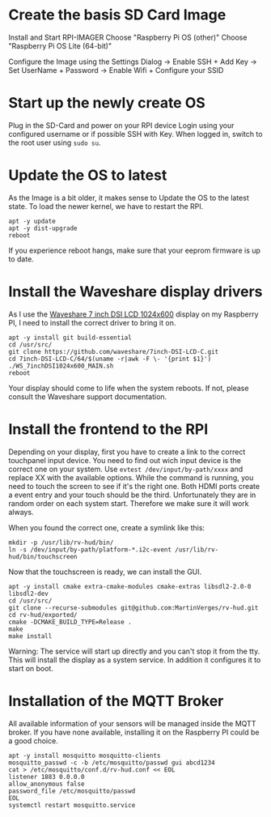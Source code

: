 
# Create the basis SD Card Image

Install and Start RPI-IMAGER
Choose "Raspberry Pi OS (other)"
Choose "Raspberry Pi OS Lite (64-bit)"

Configure the Image using the Settings Dialog
-> Enable SSH + Add Key
-> Set UserName + Password
-> Enable Wifi + Configure your SSID

# Start up the newly create OS

Plug in the SD-Card and power on your RPI device
Login using your configured username or if possible SSH with Key.
When logged in, switch to the root user using `sudo su`.

# Update the OS to latest

As the Image is a bit older, it makes sense to Update the OS to the latest state.
To load the newer kernel, we have to restart the RPI.
```
apt -y update
apt -y dist-upgrade
reboot
```

If you experience reboot hangs, make sure that your eeprom firmware is up to date.

# Install the Waveshare display drivers

As I use the [Waveshare 7 inch DSI LCD 1024x600](https://www.waveshare.com/wiki/7inch_DSI_LCD_(C)) display on my Raspberry PI, I need to install the correct driver to bring it on.

```
apt -y install git build-essential 
cd /usr/src/
git clone https://github.com/waveshare/7inch-DSI-LCD-C.git
cd 7inch-DSI-LCD-C/64/$(uname -r|awk -F \- '{print $1}')
./WS_7inchDSI1024x600_MAIN.sh
reboot
```

Your display should come to life when the system reboots.
If not, please consult the Waveshare support documentation.

# Install the frontend to the RPI

Depending on your display, first you have to create a link to the correct touchpanel input device.
You need to find out wich input device is the correct one on your system.
Use `evtest /dev/input/by-path/xxxx` and replace XX with the available options.
While the command is running, you need to touch the screen to see if it's the right one.
Both HDMI ports create a event entry and your touch should be the third.
Unfortunately they are in random order on each system start. 
Therefore we make sure it will work always.

When you found the correct one, create a symlink like this:
```
mkdir -p /usr/lib/rv-hud/bin/
ln -s /dev/input/by-path/platform-*.i2c-event /usr/lib/rv-hud/bin/touchscreen
```

Now that the touchscreen is ready, we can install the GUI.

```
apt -y install cmake extra-cmake-modules cmake-extras libsdl2-2.0-0 libsdl2-dev
cd /usr/src/
git clone --recurse-submodules git@github.com:MartinVerges/rv-hud.git
cd rv-hud/exported/
cmake -DCMAKE_BUILD_TYPE=Release .
make
make install
```

Warning: The service will start up directly and you can't stop it from the tty.
This will install the display as a system service.
In addition it configures it to start on boot.

# Installation of the MQTT Broker

All available information of your sensors will be managed inside the MQTT broker.
If you have none available, installing it on the Raspberry PI could be a good choice.

```
apt -y install mosquitto mosquitto-clients
mosquitto_passwd -c -b /etc/mosquitto/passwd gui abcd1234
cat > /etc/mosquitto/conf.d/rv-hud.conf << EOL
listener 1883 0.0.0.0
allow_anonymous false
password_file /etc/mosquitto/passwd
EOL
systemctl restart mosquitto.service
```

